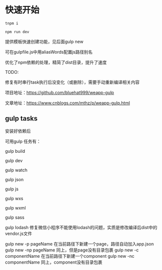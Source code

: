 # 快速开始

`tnpm i`

`npm run dev `

提供模板快速创建功能，见后面gulp new  

可在gulpfile.js中用aliasWords配置js路径别名  



优化了npm依赖的处理，精简了dist目录，提升了速度  



TODO:    

修复有时串行task执行后没变化（或删除），需要手动重新编译相关内容    



  项目地址：https://github.com/bluehat999/weapp-gulp

  文章地址：https://www.cnblogs.com/mthz/p/weapp-gulp.html




## gulp tasks
安装好依赖后

可用gulp 任务有：

gulp build

gulp dev

gulp watch

gulp json 

gulp js

gulp wxs 

gulp wxml

gulp sass

gulp lodash    修复微信小程序不能使用lodash的问题，实质是修改编译后dist中的vendor.js文件

gulp new -p pageName    在当前路径下新建一个page，路径自动加入app.json
gulp new -np pageName   同上，但是page没有目录包裹
gulp new -c componentName   在当前路径下新建一个component
gulp new -nc componentName  同上，component没有目录包裹